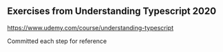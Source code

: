 ## Exercises from Understanding Typescript 2020

https://www.udemy.com/course/understanding-typescript

Committed each step for reference